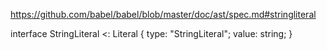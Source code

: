 https://github.com/babel/babel/blob/master/doc/ast/spec.md#stringliteral

interface StringLiteral <: Literal {
  type: "StringLiteral";
  value: string;
}